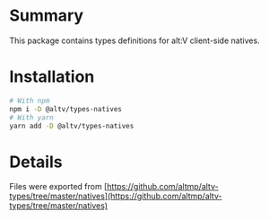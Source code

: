 # Summary
This package contains types definitions for alt:V client-side natives.

# Installation

```bash
# With npm
npm i -D @altv/types-natives
# With yarn
yarn add -D @altv/types-natives
```

# Details
Files were exported from [https://github.com/altmp/altv-types/tree/master/natives](https://github.com/altmp/altv-types/tree/master/natives)
